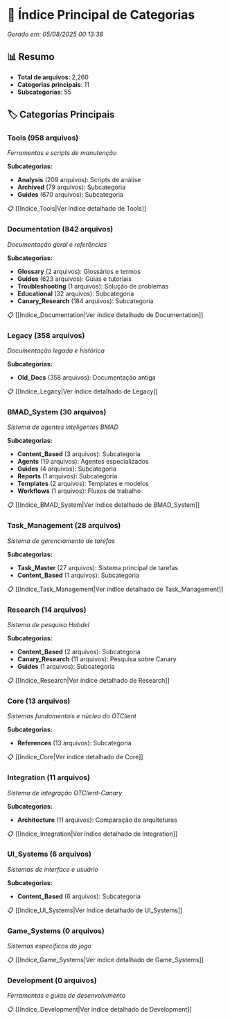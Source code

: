# 📂 Índice Principal de Categorias

*Gerado em: 05/08/2025 00:13:38*

## 📊 Resumo

- **Total de arquivos**: 2,260
- **Categorias principais**: 11
- **Subcategorias**: 55

## 🏷️ Categorias Principais

### Tools (958 arquivos)
*Ferramentas e scripts de manutenção*

**Subcategorias:**
- **Analysis** (209 arquivos): Scripts de análise
- **Archived** (79 arquivos): Subcategoria
- **Guides** (670 arquivos): Subcategoria

📋 [[Indice_Tools|Ver índice detalhado de Tools]]

### Documentation (842 arquivos)
*Documentação geral e referências*

**Subcategorias:**
- **Glossary** (2 arquivos): Glossários e termos
- **Guides** (623 arquivos): Guias e tutoriais
- **Troubleshooting** (1 arquivos): Solução de problemas
- **Educational** (32 arquivos): Subcategoria
- **Canary_Research** (184 arquivos): Subcategoria

📋 [[Indice_Documentation|Ver índice detalhado de Documentation]]

### Legacy (358 arquivos)
*Documentação legada e histórica*

**Subcategorias:**
- **Old_Docs** (358 arquivos): Documentação antiga

📋 [[Indice_Legacy|Ver índice detalhado de Legacy]]

### BMAD_System (30 arquivos)
*Sistema de agentes inteligentes BMAD*

**Subcategorias:**
- **Content_Based** (3 arquivos): Subcategoria
- **Agents** (19 arquivos): Agentes especializados
- **Guides** (4 arquivos): Subcategoria
- **Reports** (1 arquivos): Subcategoria
- **Templates** (2 arquivos): Templates e modelos
- **Workflows** (1 arquivos): Fluxos de trabalho

📋 [[Indice_BMAD_System|Ver índice detalhado de BMAD_System]]

### Task_Management (28 arquivos)
*Sistema de gerenciamento de tarefas*

**Subcategorias:**
- **Task_Master** (27 arquivos): Sistema principal de tarefas
- **Content_Based** (1 arquivos): Subcategoria

📋 [[Indice_Task_Management|Ver índice detalhado de Task_Management]]

### Research (14 arquivos)
*Sistema de pesquisa Habdel*

**Subcategorias:**
- **Content_Based** (2 arquivos): Subcategoria
- **Canary_Research** (11 arquivos): Pesquisa sobre Canary
- **Guides** (1 arquivos): Subcategoria

📋 [[Indice_Research|Ver índice detalhado de Research]]

### Core (13 arquivos)
*Sistemas fundamentais e núcleo do OTClient*

**Subcategorias:**
- **References** (13 arquivos): Subcategoria

📋 [[Indice_Core|Ver índice detalhado de Core]]

### Integration (11 arquivos)
*Sistema de integração OTClient-Canary*

**Subcategorias:**
- **Architecture** (11 arquivos): Comparação de arquiteturas

📋 [[Indice_Integration|Ver índice detalhado de Integration]]

### UI_Systems (6 arquivos)
*Sistemas de interface e usuário*

**Subcategorias:**
- **Content_Based** (6 arquivos): Subcategoria

📋 [[Indice_UI_Systems|Ver índice detalhado de UI_Systems]]

### Game_Systems (0 arquivos)
*Sistemas específicos do jogo*

📋 [[Indice_Game_Systems|Ver índice detalhado de Game_Systems]]

### Development (0 arquivos)
*Ferramentas e guias de desenvolvimento*

📋 [[Indice_Development|Ver índice detalhado de Development]]
